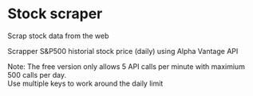 # Stock scraper

Scrap stock data from the web


Scrapper S&P500 historial stock price (daily) using Alpha Vantage API

Note: 
The free version only allows  5 API calls per minute with maximium 500 calls per day.  
Use multiple keys to work around the daily limit
